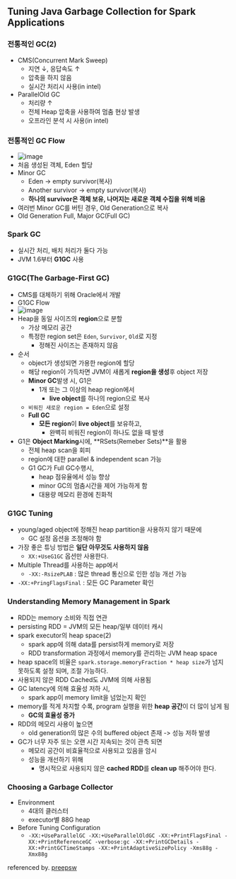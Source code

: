 ## Tuning Java Garbage Collection for Spark Applications
### 전통적인 GC(2)
- CMS(Concurrent Mark Sweep)
    - 지연 ↓, 응답속도 ↑
    - 압축을 하지 않음
    - 실시간 처리시 사용(in intel)
- ParallelOld GC
    - 처리량 ↑
    - 전체 Heap 압축을 사용하여 멈춤 현상 발생
    - 오프라인 분석 시 사용(in intel)

### 전통적인 GC Flow
- ![image](https://user-images.githubusercontent.com/10006290/50391380-664fdc80-0787-11e9-893b-f953f08a9d48.png)
- 처음 생성된 객체, Eden 할당 
- Minor GC
    - Eden -> empty survivor(복사)
    - Another survivor -> empty survivor(복사)
    - **하나의 survivor은 객체 보유, 나머지는 새로운 객체 수집을 위해 비움**
- 여러번 Minor GC를 버틴 경우, Old Generation으로 복사 
- Old Generation Full, Major GC(Full GC)

### Spark GC
- 실시간 처리, 배치 처리가 둘다 가능 
- JVM 1.6부터 **G1GC** 사용 

### G1GC(The Garbage-First GC)
- CMS를 대체하기 위해 Oracle에서 개발
- G1GC Flow
- ![image](https://user-images.githubusercontent.com/10006290/50391416-fe4dc600-0787-11e9-9b45-8a512b0684d3.png)
- Heap을 동일 사이즈의 **region**으로 분할 
    - 가상 메모리 공간 
    - 특정한 region set은 `Eden`, `Survivor`, `Old`로 지정 
        - 정해진 사이즈는 존재하지 않음
- 순서 
    - object가 생성되면 가용한 region에 할당 
    - 해당 region이 가득차면 JVM이 새롭게 **region을 생성**후 object 저장 
    - **Minor GC**발생 시, G1은
        - 1개 또는 그 이상의 heap region에서 
            - **live object**를 하나의 region으로 복사
    - `비워진 새로운 region = Eden`으로 설정
    - **Full GC**
        - **모든 region**이 **live object**를 보유하고,
            - 완벽히 비워진 region이 하나도 없을 때 발생
- G1은 **Object Marking**시에, **RSets(Remeber Sets)**을 활용
    - 전체 heap scan을 회피 
    - region에 대한 parallel & independent scan 가능
    - G1 GC가 Full GC수행시,
        - heap 점유율에서 성능 향상 
        - minor GC의 멈춤시간을 제어 가능하게 함 
        - 대용량 메모리 환경에 친화적 

### G1GC Tuning
- young/aged object에 정해진 heap partition을 사용하지 않기 때문에 
    - GC 설정 옵션을 조정해야 함
- 가장 좋은 튜닝 방법은 **일단 아무것도 사용하지 않음**
    - `XX:+UseG1GC` 옵션만 사용한다.
- Multiple Thread를 사용하는 app에서
    - `-XX:-RsizePLAB` : 많은 thread 통신으로 인한 성능 개선 가능
- `-XX:+PringFlagsFinal` : 모든 GC Parameter 확인

### Understanding Memory Management in Spark
- RDD는 memory 소비와 직접 연관 
- persisting RDD = JVM의 모든 heap/일부 데이터 캐시
- spark executor의 heap space(2)
    - spark app에 의해 data를 persist하게 memory로 저장 
    - RDD transformation 과정에서 memory를 관리하는 JVM heap space
- heap space의 비율은 `spark.storage.memoryFraction * heap size`가 넘지 못하도록 설정 되며, 조절 가능하다.
- 사용되지 않은 RDD Cached도 JVM에 의해 사용됨 
- GC latency에 의해 효율성 저하 시,
    - spark app이 memory limit을 넘었는지 확인
- memory를 적게 차지할 수록, program 실행을 위한 **heap 공간**이 더 많이 남게 됨
    - **GC의 효율성 증가**
- RDD의 메모리 사용이 높으면 
    - old generation의 많은 수의 buffered object 존재 -> 성능 저하 발생
- GC가 너무 자주 또는 오랜 시간 지속되는 것이 관측 되면 
    - 메모리 공간이 비효율적으로 사용되고 있음을 암시 
    - 성능을 개선하기 위해
        - 명시적으로 사용되지 않은 **cached RDD**를 **clean up** 해주어야 한다.

### Choosing a Garbage Collector
- Environment
    - 4대의 클러스터 
    - executor별 88G heap
- Before Tuning Configuration
    - `-XX:+UseParallelGC -XX:+UseParallelOldGC -XX:+PrintFlagsFinal -XX:+PrintReferenceGC -verbose:gc -XX:+PrintGCDetails -XX:+PrintGCTimeStamps -XX:+PrintAdaptiveSizePolicy -Xms88g -Xmx88g`


referenced by. [preepsw](http://blog.naver.com/PostView.nhn?blogId=freepsw&logNo=220680331433)
